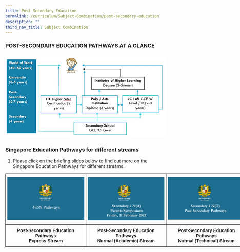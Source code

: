 ```yaml
---
title: Post Secondary Education
permalink: /curriculum/Subject-Combination/post-secondary-education
description: ""
third_nav_title: Subject Combination
---
```

### POST-SECONDARY EDUCATION PATHWAYS AT A GLANCE

![](/images/postsecedu.jpeg)

### Singapore Education Pathways for different streams

1.	Please click on the briefing slides below to find out more on the Singapore Education Pathways for different streams.

<style type="text/css">
.tg  {border-collapse:collapse;border-spacing:0;margin:0px auto;}
.tg td{border-color:black;border-style:solid;border-width:1px;font-family:Arial, sans-serif;font-size:14px;
  overflow:hidden;padding:10px 5px;word-break:normal;}
.tg th{border-color:black;border-style:solid;border-width:1px;font-family:Arial, sans-serif;font-size:14px;
  font-weight:normal;overflow:hidden;padding:10px 5px;word-break:normal;}
.tg .tg-0lax{text-align:left;vertical-align:top}
.tg .tg-amwm{font-weight:bold;text-align:center;vertical-align:top}
</style>
<table class="tg" style="undefined;table-layout: fixed; width: 753px">
<colgroup>
<col style="width: 251px">
<col style="width: 251px">
<col style="width: 251px">
</colgroup>
<tbody>
  <tr>
    <td class="tg-0lax"><a href = "/about-bpghs/our-achievements/academic-achievements" target = "_self"> 
          <img src="/images/2022_4E5N.png"></a></td>
    <td class="tg-0lax"><a href = "/about-bpghs/our-achievements/academic-achievements" target = "_self"> 
          <img src="/images/2022_4NA.png"></a></td>
    <td class="tg-0lax"><a href = "/about-bpghs/our-achievements/academic-achievements" target = "_self"> 
          <img src="/images/2022_4NT.png"></a></td>
  </tr>
  <tr>
    <td class="tg-amwm">Post-Secondary Education <br>Pathways<br>Express Stream</td>
    <td class="tg-amwm">Post-Secondary Education <br>Pathways<br>Normal (Academic) Stream</td>
    <td class="tg-amwm">Post-Secondary Education <br>Pathways<br>Normal (Technical) Stream</td>
  </tr>
</tbody>
</table>